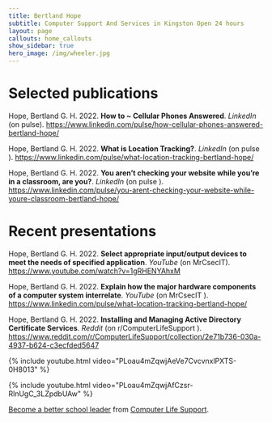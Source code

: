 ```yaml
---
title: Bertland Hope
subtitle: Computer Support And Services in Kingston Open 24 hours
layout: page
callouts: home_callouts
show_sidebar: true
hero_image: /img/wheeler.jpg
---
```


# Selected publications

Hope, Bertland G. H. 2022. **How to ~ Cellular Phones Answered**. *LinkedIn* (on pulse). <https://www.linkedin.com/pulse/how-cellular-phones-answered-bertland-hope/>

Hope, Bertland G. H. 2022. **What is Location Tracking?**. *LinkedIn* (on pulse ). <https://www.linkedin.com/pulse/what-location-tracking-bertland-hope/>

Hope, Bertland G. H. 2022. **You aren’t checking your website while you’re in a classroom, are you?**. *LinkedIn* (on pulse ). <https://www.linkedin.com/pulse/you-arent-checking-your-website-while-youre-classroom-bertland-hope/>


# Recent presentations

Hope, Bertland G. H. 2022. **Select appropriate input/output devices to meet the needs of specified application**. *YouTube* (on MrCsecIT). <https://www.youtube.com/watch?v=1gRHENYAhxM>

Hope, Bertland G. H. 2022. **Explain how the major hardware components of a computer system interrelate**. *YouTube* (on MrCsecIT ). <https://www.linkedin.com/pulse/what-location-tracking-bertland-hope/>

Hope, Bertland G. H. 2022. **Installing and Managing Active Directory Certificate Services**. *Reddit* (on r/ComputerLifeSupport ). <https://www.reddit.com/r/ComputerLifeSupport/collection/2e71b736-030a-4937-b624-c3ecfded5647>



{% include youtube.html video="PLoau4mZqwjAeVe7CvcvnxlPXTS-0H8013" %}

{% include youtube.html video="PLoau4mZqwjAfCzsr-RlnUgC_3LZpdbUAw" %}



[Become a better school leader](https://sites.google.com/view/guardtactic/leaders?authuser=0) from [Computer Life Support](https://sites.google.com/view/guardtactic/home?authuser=0).
